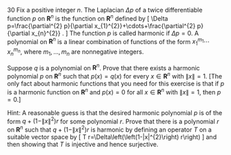 30 Fix a positive integer $n$. The Laplacian $\Delta p$ of a twice differentiable function $p$ on $\mathbf{R}^{n}$ is the function on $\mathbf{R}^{n}$ defined by
\[
\Delta p=\frac{\partial^{2} p}{\partial x_{1}^{2}}+\cdots+\frac{\partial^{2} p}{\partial x_{n}^{2}} .
\]
The function $p$ is called harmonic if $\Delta p=0$.
A polynomial on $\mathbf{R}^{n}$ is a linear combination of functions of the form $x_{1}^{m_{1}} \cdots x_{n}^{m_{n}}$, where $m_{1}, \ldots, m_{n}$ are nonnegative integers.

Suppose $q$ is a polynomial on $\mathbf{R}^{n}$. Prove that there exists a harmonic polynomial $p$ on $\mathbf{R}^{n}$ such that $p(x)=q(x)$ for every $x \in \mathbf{R}^{n}$ with $\|x\|=1$.
[The only fact about harmonic functions that you need for this exercise is that if $p$ is a harmonic function on $\mathbf{R}^{n}$ and $p(x)=0$ for all $x \in \mathbf{R}^{n}$ with $\|x\|=1$, then $p=0 .]$

Hint: A reasonable guess is that the desired harmonic polynomial $p$ is of the form $q+\left(1-\|x\|^{2}\right) r$ for some polynomial $r$. Prove that there is a polynomial $r$ on $\mathbf{R}^{n}$ such that $q+\left(1-\|x\|^{2}\right) r$ is harmonic by defining an operator $T$ on a suitable vector space by
\[
T r=\Delta\left(\left(1-\|x\|^{2}\right) r\right)
\]
and then showing that $T$ is injective and hence surjective.
